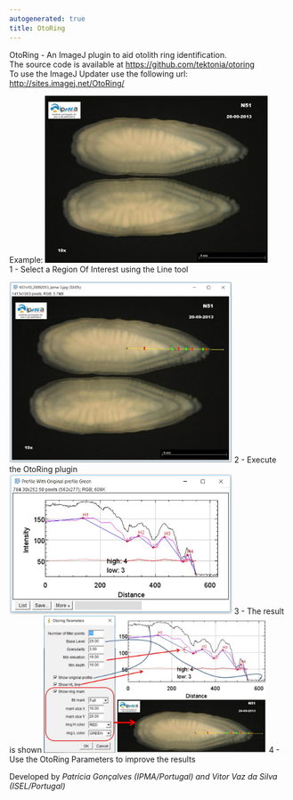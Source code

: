 ```yaml
---
autogenerated: true
title: OtoRing
---
```


OtoRing - An ImageJ plugin to aid otolith ring identification.  
The source code is available at https://github.com/tektonia/otoring  
To use the ImageJ Updater use the following url: http://sites.imagej.net/OtoRing/

Example: <img src="/media/plugins/n51x10-20092013-ipma.jpg" title="fig:Blue Whiting (Micromesistius poutassou) otolith" width="400" alt="Blue Whiting (Micromesistius poutassou) otolith" />  
1 - Select a Region Of Interest using the Line tool

<img src="/media/plugins/n51x10-20092013-ipma-1.jpg" title="fig:Opaque and Translucent rings" width="400" alt="Opaque and Translucent rings" />  
2 - Execute the OtoRing plugin

<img src="/media/plugins/n51x10-20092013-ipma-2.jpg" title="fig:Graph plots intensity by distance" width="400" alt="Graph plots intensity by distance" />  
3 - The result is shown

<img src="/media/plugins/n51x10-20092013-ipma-3.jpg" title="fig:OtoRing Parameters" width="400" alt="OtoRing Parameters" />  
4 - Use the OtoRing Parameters to improve the results


Developed by *Patrícia Gonçalves (IPMA/Portugal) and Vitor Vaz da Silva (ISEL/Portugal)*
